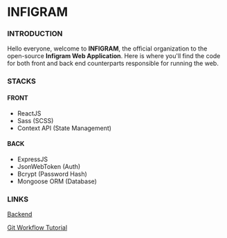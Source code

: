 # INFIGRAM

### INTRODUCTION
Hello everyone, welcome to **INFIGRAM**, the official organization to the open-source **Infigram Web Application**. Here is where you\'ll find the code for both front and back end counterparts responsible for running the web.

### STACKS

#### FRONT
- ReactJS
- Sass (SCSS)
- Context API (State Management)

#### BACK
- ExpressJS
- JsonWebToken (Auth)
- Bcrypt (Password Hash)
- Mongoose ORM (Database)

### LINKS
[Backend](https://github.com/infigram/infigram-back)

[Git Workflow Tutorial](https://bit.ly/git-workflow-tutorial)

